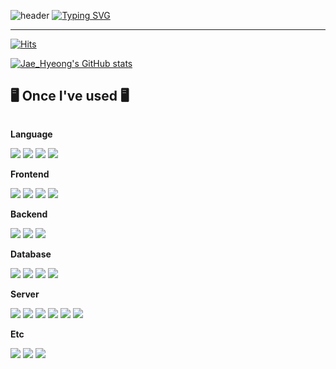 ![header](https://capsule-render.vercel.app/api?type=waving&color=00a6ff&text=&animation=twinkling&height=80)
[![Typing SVG](https://readme-typing-svg.demolab.com?font=Alkatra&weight=500&size=45&duration=3500&pause=3&color=00a6ff&center=false&vCenter=false&multiline=true&repeat=true&width=1000&height=80&lines=Welcome+to+Jae_Hyeong's+GitHub!👋)](https://git.io/typing-svg)

<div align="left">

---

[![Hits](https://hits.seeyoufarm.com/api/count/incr/badge.svg?url=https%3A%2F%2Fgithub.com%2FKoJaeHyeong&count_bg=%233E3AB4&title_bg=%23002441&icon=iconify.svg&icon_color=%233E3AB4&title=Vistors&edge_flat=false)](https://hits.seeyoufarm.com)

[![Jae_Hyeong's GitHub stats](https://github-readme-stats.vercel.app/api?username=KoJaeHyeong&count_private=true&include_all_commits=true&show_icons=true&theme=radical)](https://github.com/KoJaeHyeong/github-readme-stats)

## 🖥️ Once I've used 🖥️

<div style="display:flex; flex-direction:column; align-items:flex-start;">
<!-- Language -->
<p><strong>Language</strong></p>
    <div>
        <img src="https://img.shields.io/badge/javascript-F7DF1E?style=for-the-badge&logo=javascript&logoColor=black">
        <img src="https://img.shields.io/badge/typescript-3178C6?style=for-the-badge&logo=typescript&logoColor=white">
        <img src="https://img.shields.io/badge/Flutter-02569B?style=for-the-badge&logo=flutter&logoColor=white">
        <img src="https://img.shields.io/badge/Dart-2090d8?style=for-the-badge&logo=dart&logoColor=white">
    </div>
    <!-- Frontend -->
    <p><strong>Frontend</strong></p>
    <div>
        <img src="https://img.shields.io/badge/html5-E34F26?style=for-the-badge&logo=html5&logoColor=white">
        <img src="https://img.shields.io/badge/css-1572B6?style=for-the-badge&logo=css3&logoColor=white">
        <img src="https://img.shields.io/badge/javascript-F7DF1E?style=for-the-badge&logo=javascript&logoColor=black">
        <img src="https://img.shields.io/badge/Flutter-02569B?style=for-the-badge&logo=flutter&logoColor=white">
    <!-- Backend -->
    <p><strong>Backend</strong></p>
    <div>
        <img src="https://img.shields.io/badge/Nodejs-339933?style=for-the-badge&logo=node.js&logoColor=white">
        <img src="https://img.shields.io/badge/Nestjs-E0234E?style=for-the-badge&logo=nestjs&logoColor=white">
        <img src="https://img.shields.io/badge/Dart-2090d8?style=for-the-badge&logo=dart&logoColor=white">
    </div>
    <!-- Database -->
    <p><strong>Database</strong></p>
    <div>
        <img src="https://img.shields.io/badge/mongodb-47A248?style=for-the-badge&logo=mongodb&logoColor=white">
        <img src="https://img.shields.io/badge/mysql-4479A1?style=for-the-badge&logo=mysql&logoColor=black">
        <img src="https://img.shields.io/badge/postgresql-4169E1?style=for-the-badge&logo=postgresql&logoColor=black">
        <img src="https://img.shields.io/badge/redis-DC382D?style=for-the-badge&logo=redis&logoColor=white">
    </div>
    <!-- Server -->
    <p><strong>Server</strong></p>
    <div>
        <img src="https://img.shields.io/badge/googlecloud-4285F4?style=for-the-badge&logo=googlecloud&logoColor=black">
        <img src="https://img.shields.io/badge/kubernetes-326CE5?style=for-the-badge&logo=kubernetes&logoColor=white">
        <img src="https://img.shields.io/badge/Amazon AWS-232F3E?style=for-the-badge&logo=amazon aws&logoColor=white">
        <img src="https://img.shields.io/badge/docker-2496ED?style=for-the-badge&logo=docker&logoColor=white">
        <img src="https://img.shields.io/badge/apollographql-311C87?style=for-the-badge&logo=apollographql&logoColor=white">
        <img src="https://img.shields.io/badge/graphql-E10098?style=for-the-badge&logo=graphql&logoColor=white">
    </div>
    <p><strong>Etc</strong></p>
    <div>
        <img src="https://img.shields.io/badge/socket.io-010101?style=for-the-badge&logo=socket.io&logoColor=white">
        <img src="https://img.shields.io/badge/mapbox-000000?style=for-the-badge&logo=mapbox&logoColor=white">
        <img src="https://img.shields.io/badge/Amazon AWS-232F3E?style=for-the-badge&logo=amazon aws&logoColor=white">
    </div>

</div><br>
</div>
